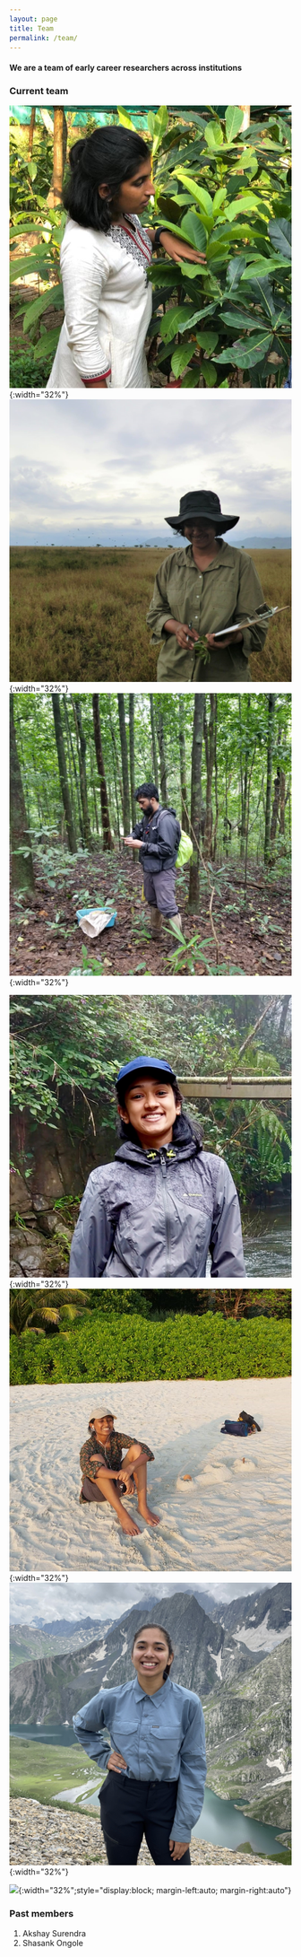 ```yaml
---
layout: page
title: Team
permalink: /team/
---
```


#### We are a team of early career researchers across institutions

### Current team

![Krishna Anujan](assets/krishna_anujan.jpeg){:width="32%"} ![Neha Mohan Babu](assets/nmb.jpg){:width="32%"} ![](assets/abhishek_gopal.jpg){:width="32%"}

![](assets/aparna_krishnan.jpg){:width="32%"} ![](assets/ankitha_jayanth.jpg){:width="32%"} ![](assets/tanaya_nair.jpg){:width="32%"}

![](assets/mahesh/sankaran.jpg){:width="32%";style="display:block; margin-left:auto; margin-right:auto"}

### Past members

1. Akshay Surendra
2. Shasank Ongole
